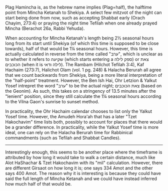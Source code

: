Plag Hamincha is, as the hebrew name implies (Plag=half), the halftime point from Mincha Ketanah to Shekiya. A select few mitzvot of the night can start being done from now, such as accepting Shabbat early (Orach Chayim, 273:4) or praying the night time Tefilah when one already prayed Mincha (Berachot 26a, Rabbi Yehuda).

When accounting for Mincha Ketanah's length being 2½ seasonal hours long from its start until Shekiya (of which this time is supposed to be close towards), half of that would be 1¼ seasonal hours. However, this time is actually calculated in reverse from the time called "ערב", which is unclear as to whether it refers to שקיעה (which starts entering a ספק לילה) or צאת הכוכבים (when it is לילה ודאי). The Rambam (Hilchot Tefilah 3:4), Kaf Hachaim (273:7), Halichot Olam (vol. 1 pg. 248) & Halacha Berurah all agree that we count backwards from Shekiya, being a more literal interpretation of the "half-point" treatment. However, the Ben Ish Hai, Ohr Letzion & Yalkut Yosef intrepret the word "ערב" to be the actual night; צאת הכוכבים (based on the Geonim). As such, this takes on a stringency of 13.5 minutes after the "lenient" position, since they still calculate the 1¼ seasonal hours according to the Vilna Gaon's sunrise to sunset method.

In practicality, the Ohr Hachaim calendar chooses to list only the Yalkut Yosef time. However, the Amudeh Hora'ah that has a later "Tzet Hakochavim" time lists both, possibly to account for places that there would be a grander difference. In practicality, while the Yalkut Yosef time is more ideal, one can rely on the Halacha Berurah time for Rabbinical commandments (such as Tefilah and Shabbat Candles).

---

Interestingly enough, this seems to be another place where the timeframe is attributed by how long it would take to walk a certain distance, much like Alot HaShachar & Tzet Hakochavim with its "mil" calculation. However, there are different Girsaot on how long it is; one says 334 Amot and the other says 400 Amot. The reason why it is interesting is because they could have said the full length of Mincha Ketanah and we could have instead inferred how much half of that would be.